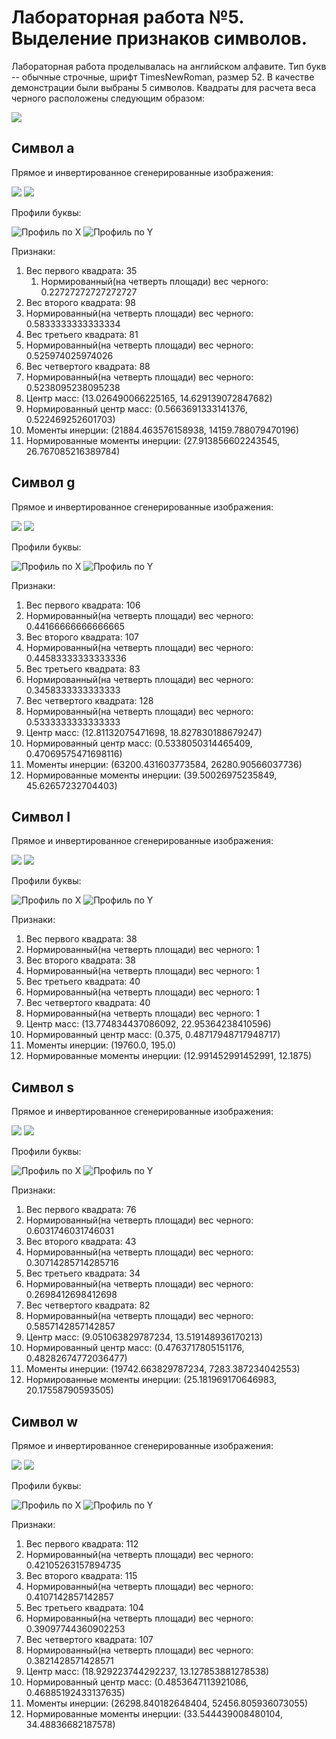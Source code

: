 # Лабораторная работа №5. Выделение признаков символов.
Лабораторная работа проделывалась на английском алфавите. Тип букв -- обычные строчные,
шрифт TimesNewRoman, размер 52. В качестве демонстрации были выбраны 
5 символов. Квадраты для расчета веса черного расположены
следующим образом:

![](table.jpg)


## Символ a
Прямое и инвертированное сгенерированные изображения:

![](alphabet/direct/letter_01.png)
![](alphabet/inverse/letter_01.png)

Профили буквы:

![](features/profile_X_letter_01.png "Профиль по Х")
![](features/profile_Y_letter_01.png "Профиль по Y")

Признаки:
1. Вес первого квадрата: 35
   1. Нормированный(на четверть площади) вес черного: 0.22727272727272727
2. Вес второго квадрата: 98
3. Нормированный(на четверть площади) вес черного: 0.5833333333333334
4. Вес третьего квадрата: 81
5. Нормированный(на четверть площади) вес черного: 0.525974025974026
6. Вес четвертого квадрата: 88
7. Нормированный(на четверть площади) вес черного: 0.5238095238095238
8. Центр масс: (13.026490066225165, 14.629139072847682)
9. Нормированный центр масс: (0.5663691333141376, 0.522469252601703)
10. Моменты инерции: (21884.463576158938, 14159.788079470196)
11. Нормированные моменты инерции: (27.913856602243545, 26.767085216389784)


## Символ g
Прямое и инвертированное сгенерированные изображения:

![](alphabet/direct/letter_07.png)
![](alphabet/inverse/letter_07.png)

Профили буквы:

![](features/profile_X_letter_07.png "Профиль по Х")
![](features/profile_Y_letter_07.png "Профиль по Y")

Признаки:
1. Вес первого квадрата: 106
2. Нормированный(на четверть площади) вес черного: 0.44166666666666665
3. Вес второго квадрата: 107
4. Нормированный(на четверть площади) вес черного: 0.44583333333333336
5. Вес третьего квадрата: 83
6. Нормированный(на четверть площади) вес черного: 0.3458333333333333
7. Вес четвертого квадрата: 128
8. Нормированный(на четверть площади) вес черного: 0.5333333333333333
9. Центр масс: (12.81132075471698, 18.827830188679247)
10. Нормированный центр масс: (0.5338050314465409, 0.47069575471698116)
11. Моменты инерции: (63200.431603773584, 26280.90566037736)
12. Нормированные моменты инерции: (39.50026975235849, 45.62657232704403)


## Символ I
Прямое и инвертированное сгенерированные изображения:

![](alphabet/direct/letter_12.png)
![](alphabet/inverse/letter_12.png)

Профили буквы:

![](features/profile_X_letter_12.png "Профиль по Х")
![](features/profile_Y_letter_12.png "Профиль по Y")

Признаки:
1. Вес первого квадрата: 38
2. Нормированный(на четверть площади) вес черного: 1
3. Вес второго квадрата: 38
4. Нормированный(на четверть площади) вес черного: 1
5. Вес третьего квадрата: 40
6. Нормированный(на четверть площади) вес черного: 1
7. Вес четвертого квадрата: 40
8. Нормированный(на четверть площади) вес черного: 1
9. Центр масс: (13.774834437086092, 22.95364238410596)
10. Нормированный центр масс: (0.375, 0.48717948717948717)
11. Моменты инерции: (19760.0, 195.0)
12. Нормированные моменты инерции: (12.991452991452991, 12.1875)


## Символ s
Прямое и инвертированное сгенерированные изображения:

![](alphabet/direct/letter_19.png)
![](alphabet/inverse/letter_19.png)

Профили буквы:

![](features/profile_X_letter_19.png "Профиль по Х")
![](features/profile_Y_letter_19.png "Профиль по Y")

Признаки:
1. Вес первого квадрата: 76
2. Нормированный(на четверть площади) вес черного: 0.6031746031746031
3. Вес второго квадрата: 43
4. Нормированный(на четверть площади) вес черного: 0.30714285714285716
5. Вес третьего квадрата: 34
6. Нормированный(на четверть площади) вес черного: 0.2698412698412698
7. Вес четвертого квадрата: 82
8. Нормированный(на четверть площади) вес черного: 0.5857142857142857
9. Центр масс: (9.051063829787234, 13.519148936170213)
10. Нормированный центр масс: (0.4763717805151176, 0.48282674772036477)
11. Моменты инерции: (19742.663829787234, 7283.387234042553)
12. Нормированные моменты инерции: (25.181969170646983, 20.17558790593505)


## Символ w
Прямое и инвертированное сгенерированные изображения:

![](alphabet/direct/letter_23.png)
![](alphabet/inverse/letter_23.png)

Профили буквы:

![](features/profile_X_letter_23.png "Профиль по Х")
![](features/profile_Y_letter_23.png "Профиль по Y")

Признаки:
1. Вес первого квадрата: 112
2. Нормированный(на четверть площади) вес черного: 0.42105263157894735
3. Вес второго квадрата: 115
4. Нормированный(на четверть площади) вес черного: 0.4107142857142857
5. Вес третьего квадрата: 104
6. Нормированный(на четверть площади) вес черного: 0.39097744360902253
7. Вес четвертого квадрата: 107
8. Нормированный(на четверть площади) вес черного: 0.3821428571428571
9. Центр масс: (18.929223744292237, 13.127853881278538)
10. Нормированный центр масс: (0.4853647113921086, 0.46885192433137635)
11. Моменты инерции: (26298.840182648404, 52456.805936073055)
12. Нормированные моменты инерции: (33.544439008480104, 34.48836682187578)